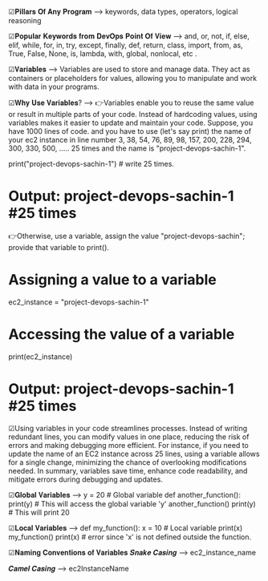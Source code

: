 ☑𝐏𝐢𝐥𝐥𝐚𝐫𝐬 𝐎𝐟 𝐀𝐧𝐲 𝐏𝐫𝐨𝐠𝐫𝐚𝐦 --> keywords, data types, operators, logical reasoning 

☑𝐏𝐨𝐩𝐮𝐥𝐚𝐫 𝐊𝐞𝐲𝐰𝐨𝐫𝐝𝐬 𝐟𝐫𝐨𝐦 𝐃𝐞𝐯𝐎𝐩𝐬 𝐏𝐨𝐢𝐧𝐭 𝐎𝐟 𝐕𝐢𝐞𝐰 --> and, or, not, if, else, elif, while, for, in, try, except, finally, def, return, class, import, from, as, True, False, None, is, lambda, with, global, nonlocal, etc .

☑𝐕𝐚𝐫𝐢𝐚𝐛𝐥𝐞𝐬 --> Variables are used to store and manage data. They act as containers or placeholders for values, allowing you to manipulate and work with data in your programs.

☑𝐖𝐡𝐲 𝐔𝐬𝐞 𝐕𝐚𝐫𝐢𝐚𝐛𝐥𝐞𝐬? -->
👉Variables enable you to reuse the same value or result in multiple parts of your code. Instead of hardcoding values, using variables makes it easier to update and maintain your code.
Suppose, you have 1000 lines of code. and you have to use (let's say print) the name of your ec2 instance in line number 3, 38, 54, 76, 89, 98, 157, 200, 228, 294, 300, 330, 500, ..... 25 times and the name is "project-devops-sachin-1". 

print("project-devops-sachin-1") # write 25 times.
# Output: project-devops-sachin-1 #25 times

👉Otherwise, use a variable, assign the value "project-devops-sachin"; provide that variable to print().

# Assigning a value to a variable
ec2_instance = "project-devops-sachin-1"
# Accessing the value of a variable
print(ec2_instance)
# Output: project-devops-sachin-1 #25 times

☑Using variables in your code streamlines processes. Instead of writing redundant lines, you can modify values in one place, reducing the risk of errors and making debugging more efficient. For instance, if you need to update the name of an EC2 instance across 25 lines, using a variable allows for a single change, minimizing the chance of overlooking modifications needed. 
In summary, variables save time, enhance code readability, and mitigate errors during debugging and updates.

☑𝐆𝐥𝐨𝐛𝐚𝐥 𝐕𝐚𝐫𝐢𝐚𝐛𝐥𝐞𝐬 -->
y = 20 # Global variable
def another_function():
 print(y) # This will access the global variable 'y'
another_function()
print(y) # This will print 20

☑𝐋𝐨𝐜𝐚𝐥 𝐕𝐚𝐫𝐢𝐚𝐛𝐥𝐞𝐬 -->
def my_function():
 x = 10 # Local variable
 print(x)
my_function()
print(x) # error since 'x' is not defined outside the function. 

☑𝐍𝐚𝐦𝐢𝐧𝐠 𝐂𝐨𝐧𝐯𝐞𝐧𝐭𝐢𝐨𝐧𝐬 𝐨𝐟 𝐕𝐚𝐫𝐢𝐚𝐛𝐥𝐞𝐬
𝑺𝒏𝒂𝒌𝒆 𝑪𝒂𝒔𝒊𝒏𝒈 -->
ec2_instance_name

𝑪𝒂𝒎𝒆𝒍 𝑪𝒂𝒔𝒊𝒏𝒈 -->
ec2InstanceName
